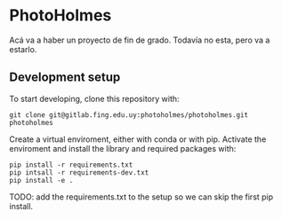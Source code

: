 # PhotoHolmes

Acá va a haber un proyecto de fin de grado. Todavía no esta, pero va a estarlo.

## Development setup

To start developing, clone this repository with:
```
git clone git@gitlab.fing.edu.uy:photoholmes/photoholmes.git photoholmes
```

Create a virtual enviroment, either with conda or with pip. Activate
the enviroment and install the library and required packages with:
```
pip install -r requirements.txt
pip intsall -r requirements-dev.txt
pip install -e .
```

TODO: add the requirements.txt to the setup so we can skip the first pip install.

